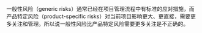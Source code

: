 一般性风险（generic risks）通常已经在项目管理流程中有标准的应对措施，而产品特定风险（product-specific risks）对当前项目影响更大、更直接，需要更多关注和管理。所以说一般性风险比产品特定风险需要更多关注是不正确的。